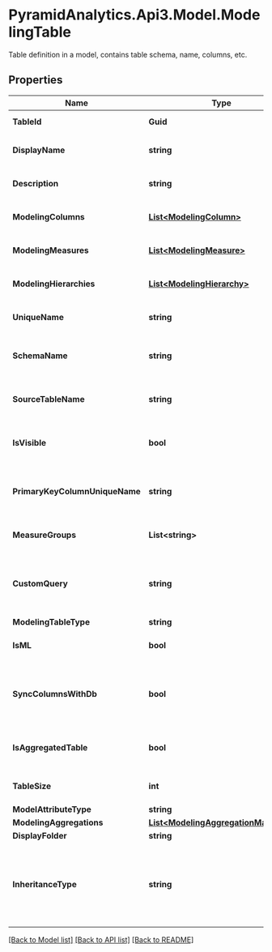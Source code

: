 # PyramidAnalytics.Api3.Model.ModelingTable
Table definition in a model, contains table schema, name, columns, etc.

## Properties

Name | Type | Description | Notes
------------ | ------------- | ------------- | -------------
**TableId** | **Guid** | The table&#39;s system ID | [optional] 
**DisplayName** | **string** | The table&#39;s display name | [optional] 
**Description** | **string** | The tables&#39;s description | [optional] 
**ModelingColumns** | [**List&lt;ModelingColumn&gt;**](ModelingColumn.md) | List of columns in this table | [optional] 
**ModelingMeasures** | [**List&lt;ModelingMeasure&gt;**](ModelingMeasure.md) | List of measures in this table | [optional] 
**ModelingHierarchies** | [**List&lt;ModelingHierarchy&gt;**](ModelingHierarchy.md) | List of hierarchies in this table | [optional] 
**UniqueName** | **string** | Unique identifier of this table | [optional] 
**SchemaName** | **string** | Schema name in the source database | [optional] 
**SourceTableName** | **string** | Tables name in the source database | [optional] 
**IsVisible** | **bool** | Visible in the relationship diagram | [optional] 
**PrimaryKeyColumnUniqueName** | **string** | Unique identifier of the primary key column of this table | [optional] 
**MeasureGroups** | **List&lt;string&gt;** | List of measure group ids | [optional] 
**CustomQuery** | **string** | If this tables is based on a query, instead of schema and table name | [optional] 
**ModelingTableType** | **string** | Table type | [optional] 
**IsML** | **bool** | Is this table a telemetry ml table | [optional] 
**SyncColumnsWithDb** | **bool** | Defines whether to synchronize columns with DB columns. | [optional] 
**IsAggregatedTable** | **bool** | Is this table is an Aggregated table | [optional] 
**TableSize** | **int** | The number of rows in the table | [optional] 
**ModelAttributeType** | **string** |  | [optional] 
**ModelingAggregations** | [**List&lt;ModelingAggregationMapping&gt;**](ModelingAggregationMapping.md) |  | [optional] 
**DisplayFolder** | **string** |  | [optional] 
**InheritanceType** | **string** | Value used to determine the type of the item receiving, use the class name | [optional] 

[[Back to Model list]](../README.md#documentation-for-models) [[Back to API list]](../README.md#documentation-for-api-endpoints) [[Back to README]](../README.md)

